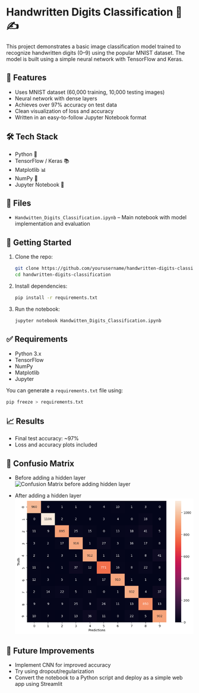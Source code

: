 # Handwritten Digits Classification 🧠✍️

This project demonstrates a basic image classification model trained to recognize handwritten digits (0–9) using the popular MNIST dataset. The model is built using a simple neural network with TensorFlow and Keras.

## 🧾 Features

- Uses MNIST dataset (60,000 training, 10,000 testing images)
- Neural network with dense layers
- Achieves over 97% accuracy on test data
- Clean visualization of loss and accuracy
- Written in an easy-to-follow Jupyter Notebook format

## 🛠️ Tech Stack

- Python 🐍
- TensorFlow / Keras 📚
- Matplotlib 📊
- NumPy 🔢
- Jupyter Notebook 📓

## 📁 Files

- `Handwitten_Digits_Classification.ipynb` – Main notebook with model implementation and evaluation

## 🚀 Getting Started

1. Clone the repo:
   ```bash
   git clone https://github.com/yourusername/handwritten-digits-classification.git
   cd handwritten-digits-classification

2. Install dependencies:
   ```bash
   pip install -r requirements.txt

3. Run the notebook:
   ```bash
   jupyter notebook Handwitten_Digits_Classification.ipynb

## ✅ Requirements

- Python 3.x
- TensorFlow
- NumPy
- Matplotlib
- Jupyter

You can generate a `requirements.txt` file using:
   ```bash
   pip freeze > requirements.txt
   ```

## 📈 Results

- Final test accuracy: ~97%
- Loss and accuracy plots included

## 📸 Confusio Matrix
- Before adding a hidden layer
  ![Confusion Matrix before adding hidden layer]()

- After adding a hidden layer
  ![Confusion Matrix after adding hidden layer](https://github.com/jeevankumar54/Handwritten-Digit-Classification/blob/cdfb56ae55be8261ecefee259356842b09d1b308/Confusion%20Matrix.png)

## 📌 Future Improvements

- Implement CNN for improved accuracy
- Try using dropout/regularization
- Convert the notebook to a Python script and deploy as a simple web app using Streamlit
